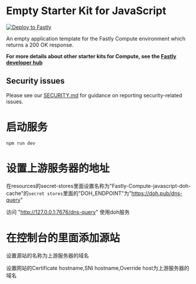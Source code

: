 # Empty Starter Kit for JavaScript

[![Deploy to Fastly](https://deploy.edgecompute.app/button)](https://deploy.edgecompute.app/deploy)

An empty application template for the Fastly Compute environment which returns a
200 OK response.

**For more details about other starter kits for Compute, see the
[Fastly developer hub](https://developer.fastly.com/solutions/starters)**

## Security issues

Please see our [SECURITY.md](SECURITY.md) for guidance on reporting
security-related issues.

# 启动服务

`npm run dev`

# 设置上游服务器的地址

在resources的secret-stores里面设置名称为"Fastly-Compute-javascript-doh-cache"的`secret stores`里面的"DOH_ENDPOINT"为"https://doh.pub/dns-query"

访问 "http://127.0.0.1:7676/dns-query" 使用doh服务

# 在控制台的里面添加源站

设置源站的名称为上游服务器的域名

设置网站的Certificate hostname,SNI hostname,Override host为上游服务器的域名
